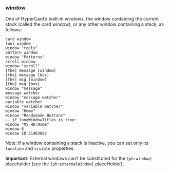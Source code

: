 ### window

One of HyperCard’s built-in windows, the window containing the current stack (called the card window), or any other window containing a stack, as follows:

```
card window
tool window
window "tools"
pattern window
window "Patterns"
scroll window
window "scroll"
[the] message [window]
[the] message [box]
[the] msg [window]
[the] msg [box]
window "message"
message watcher
window "message watcher"
variable watcher
window "variable watcher"
window "Home"
window "Readymade Buttons"
-- if longWindowTitles is true:
window "My HD:Home"
window 6
window ID 21403082
```

Note: If a window containing a stack is inactive, you can set only its `location` and `visible` properties.

<b>Important</b>: External windows can’t be substituted for the `[ph:window]` placeholder (see the `[ph:externalWindow]` placeHolder).
